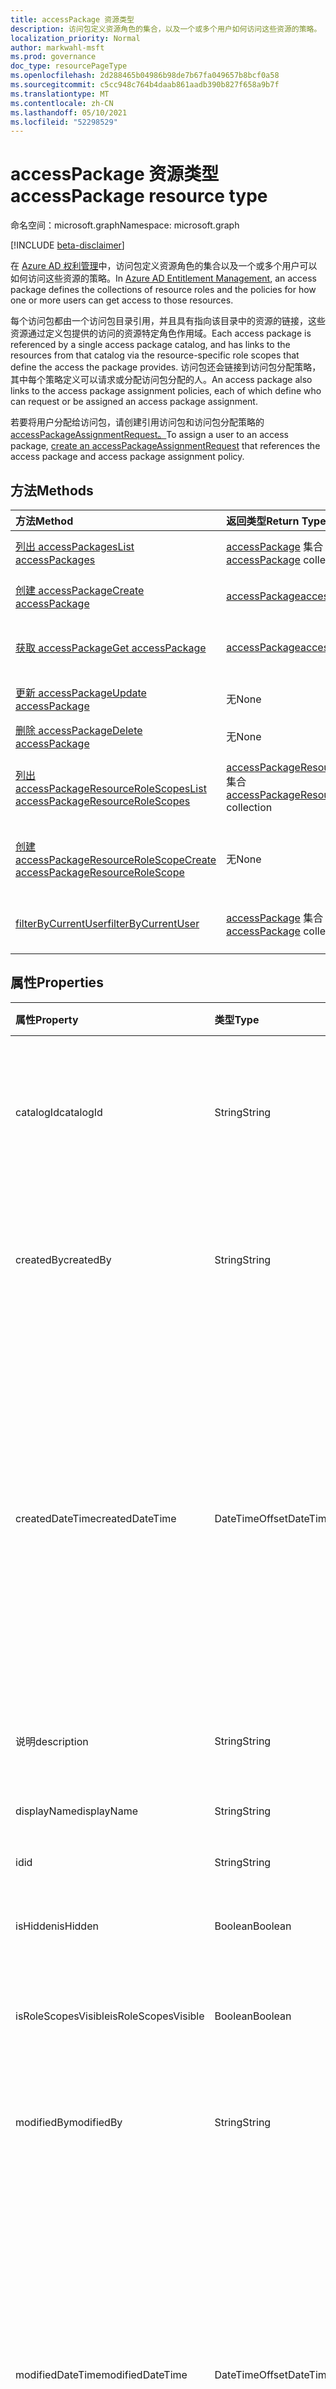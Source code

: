 ```yaml
---
title: accessPackage 资源类型
description: 访问包定义资源角色的集合，以及一个或多个用户如何访问这些资源的策略。
localization_priority: Normal
author: markwahl-msft
ms.prod: governance
doc_type: resourcePageType
ms.openlocfilehash: 2d288465b04986b98de7b67fa049657b8bcf0a58
ms.sourcegitcommit: c5cc948c764b4daab861aadb390b827f658a9b7f
ms.translationtype: MT
ms.contentlocale: zh-CN
ms.lasthandoff: 05/10/2021
ms.locfileid: "52298529"
---
```

# <a name="accesspackage-resource-type"></a><span data-ttu-id="a7450-103">accessPackage 资源类型</span><span class="sxs-lookup"><span data-stu-id="a7450-103">accessPackage resource type</span></span>

<span data-ttu-id="a7450-104">命名空间：microsoft.graph</span><span class="sxs-lookup"><span data-stu-id="a7450-104">Namespace: microsoft.graph</span></span>

[!INCLUDE [beta-disclaimer](../../includes/beta-disclaimer.md)]

<span data-ttu-id="a7450-105">在 [Azure AD 权利管理](entitlementmanagement-root.md)中，访问包定义资源角色的集合以及一个或多个用户可以如何访问这些资源的策略。</span><span class="sxs-lookup"><span data-stu-id="a7450-105">In [Azure AD Entitlement Management](entitlementmanagement-root.md), an access package defines the collections of resource roles and the policies for how one or more users can get access to those resources.</span></span>  

<span data-ttu-id="a7450-106">每个访问包都由一个访问包目录引用，并且具有指向该目录中的资源的链接，这些资源通过定义包提供的访问的资源特定角色作用域。</span><span class="sxs-lookup"><span data-stu-id="a7450-106">Each access package is referenced by a single access package catalog, and has links to the resources from that catalog via the resource-specific role scopes that define the access the package provides.</span></span>  <span data-ttu-id="a7450-107">访问包还会链接到访问包分配策略，其中每个策略定义可以请求或分配访问包分配的人。</span><span class="sxs-lookup"><span data-stu-id="a7450-107">An access package also links to the access package assignment policies, each of which define who can request or be assigned an access package assignment.</span></span>

<span data-ttu-id="a7450-108">若要将用户分配给访问包，请创建引用访问包和访问包分配策略的[accessPackageAssignmentRequest。](../api/accesspackageassignmentrequest-post.md)</span><span class="sxs-lookup"><span data-stu-id="a7450-108">To assign a user to an access package, [create an accessPackageAssignmentRequest](../api/accesspackageassignmentrequest-post.md) that references the access package and access package assignment policy.</span></span>

## <a name="methods"></a><span data-ttu-id="a7450-109">方法</span><span class="sxs-lookup"><span data-stu-id="a7450-109">Methods</span></span>

| <span data-ttu-id="a7450-110">方法</span><span class="sxs-lookup"><span data-stu-id="a7450-110">Method</span></span>       | <span data-ttu-id="a7450-111">返回类型</span><span class="sxs-lookup"><span data-stu-id="a7450-111">Return Type</span></span> | <span data-ttu-id="a7450-112">说明</span><span class="sxs-lookup"><span data-stu-id="a7450-112">Description</span></span> |
|:-------------|:------------|:------------|
| [<span data-ttu-id="a7450-113">列出 accessPackages</span><span class="sxs-lookup"><span data-stu-id="a7450-113">List accessPackages</span></span>](../api/accesspackage-list.md) | <span data-ttu-id="a7450-114">[accessPackage](accesspackage.md) 集合</span><span class="sxs-lookup"><span data-stu-id="a7450-114">[accessPackage](accesspackage.md) collection</span></span> | <span data-ttu-id="a7450-115">检索 **accesspackage 对象** 的列表。</span><span class="sxs-lookup"><span data-stu-id="a7450-115">Retrieve a list of **accesspackage** objects.</span></span> |
| [<span data-ttu-id="a7450-116">创建 accessPackage</span><span class="sxs-lookup"><span data-stu-id="a7450-116">Create accessPackage</span></span>](../api/accesspackage-post.md) | [<span data-ttu-id="a7450-117">accessPackage</span><span class="sxs-lookup"><span data-stu-id="a7450-117">accessPackage</span></span>](accesspackage.md) | <span data-ttu-id="a7450-118">创建新的 **accesspackage** 对象。</span><span class="sxs-lookup"><span data-stu-id="a7450-118">Create a new **accesspackage** object.</span></span> |
| [<span data-ttu-id="a7450-119">获取 accessPackage</span><span class="sxs-lookup"><span data-stu-id="a7450-119">Get accessPackage</span></span>](../api/accesspackage-get.md) | [<span data-ttu-id="a7450-120">accessPackage</span><span class="sxs-lookup"><span data-stu-id="a7450-120">accessPackage</span></span>](accesspackage.md) | <span data-ttu-id="a7450-121">读取 **accesspackage 对象的属性和** 关系。</span><span class="sxs-lookup"><span data-stu-id="a7450-121">Read properties and relationships of an **accesspackage** object.</span></span> |
| [<span data-ttu-id="a7450-122">更新 accessPackage</span><span class="sxs-lookup"><span data-stu-id="a7450-122">Update accessPackage</span></span>](../api/accesspackage-update.md)|<span data-ttu-id="a7450-123">无</span><span class="sxs-lookup"><span data-stu-id="a7450-123">None</span></span> | <span data-ttu-id="a7450-124">更新 **accesspackage 对象** 的属性。</span><span class="sxs-lookup"><span data-stu-id="a7450-124">Update the properties of an **accesspackage** object.</span></span> |
| [<span data-ttu-id="a7450-125">删除 accessPackage</span><span class="sxs-lookup"><span data-stu-id="a7450-125">Delete accessPackage</span></span>](../api/accesspackage-delete.md) |<span data-ttu-id="a7450-126">无</span><span class="sxs-lookup"><span data-stu-id="a7450-126">None</span></span> | <span data-ttu-id="a7450-127">删除 **accesspackage**。</span><span class="sxs-lookup"><span data-stu-id="a7450-127">Delete an **accesspackage**.</span></span> |
| [<span data-ttu-id="a7450-128">列出 accessPackageResourceRoleScopes</span><span class="sxs-lookup"><span data-stu-id="a7450-128">List accessPackageResourceRoleScopes</span></span>](../api/accesspackage-list-accesspackageresourcerolescopes.md) | <span data-ttu-id="a7450-129">[accessPackageResourceRoleScope](accesspackageresourcerolescope.md) 集合</span><span class="sxs-lookup"><span data-stu-id="a7450-129">[accessPackageResourceRoleScope](accesspackageresourcerolescope.md) collection</span></span> | <span data-ttu-id="a7450-130">检索此访问 **包的 accessPackageResourceRoleScope** 对象列表。</span><span class="sxs-lookup"><span data-stu-id="a7450-130">Retrieve a list of **accessPackageResourceRoleScope** objects for this access package.</span></span> |
| [<span data-ttu-id="a7450-131">创建 accessPackageResourceRoleScope</span><span class="sxs-lookup"><span data-stu-id="a7450-131">Create accessPackageResourceRoleScope</span></span>](../api/accesspackage-post-accesspackageresourcerolescopes.md) |<span data-ttu-id="a7450-132">无</span><span class="sxs-lookup"><span data-stu-id="a7450-132">None</span></span> | <span data-ttu-id="a7450-133">为此访问 **包创建新的 accessPackageResourceRoleScope** 对象。</span><span class="sxs-lookup"><span data-stu-id="a7450-133">Create a new **accessPackageResourceRoleScope** object for this access package.</span></span> |
|[<span data-ttu-id="a7450-134">filterByCurrentUser</span><span class="sxs-lookup"><span data-stu-id="a7450-134">filterByCurrentUser</span></span>](../api/accesspackage-filterbycurrentuser.md)|<span data-ttu-id="a7450-135">[accessPackage](../resources/accesspackage.md) 集合</span><span class="sxs-lookup"><span data-stu-id="a7450-135">[accessPackage](../resources/accesspackage.md) collection</span></span>|<span data-ttu-id="a7450-136">检索在已登录用户上筛选的 **accessPackage** 对象列表。</span><span class="sxs-lookup"><span data-stu-id="a7450-136">Retrieve the list of **accessPackage** objects filtered on the signed-in user.</span></span>|

## <a name="properties"></a><span data-ttu-id="a7450-137">属性</span><span class="sxs-lookup"><span data-stu-id="a7450-137">Properties</span></span>

| <span data-ttu-id="a7450-138">属性</span><span class="sxs-lookup"><span data-stu-id="a7450-138">Property</span></span>     | <span data-ttu-id="a7450-139">类型</span><span class="sxs-lookup"><span data-stu-id="a7450-139">Type</span></span>        | <span data-ttu-id="a7450-140">说明</span><span class="sxs-lookup"><span data-stu-id="a7450-140">Description</span></span> |
|:-------------|:------------|:------------|
|<span data-ttu-id="a7450-141">catalogId</span><span class="sxs-lookup"><span data-stu-id="a7450-141">catalogId</span></span>|<span data-ttu-id="a7450-142">String</span><span class="sxs-lookup"><span data-stu-id="a7450-142">String</span></span>|<span data-ttu-id="a7450-143">引用此访问包的访问包目录的 ID。</span><span class="sxs-lookup"><span data-stu-id="a7450-143">ID of the access package catalog referencing this access package.</span></span> <span data-ttu-id="a7450-144">只读。</span><span class="sxs-lookup"><span data-stu-id="a7450-144">Read-only.</span></span>|
|<span data-ttu-id="a7450-145">createdBy</span><span class="sxs-lookup"><span data-stu-id="a7450-145">createdBy</span></span>|<span data-ttu-id="a7450-146">String</span><span class="sxs-lookup"><span data-stu-id="a7450-146">String</span></span>|<span data-ttu-id="a7450-147">创建此资源的主题的用户或标识的 UPN。</span><span class="sxs-lookup"><span data-stu-id="a7450-147">UPN of the user or identity of the subject who created this resource.</span></span> <span data-ttu-id="a7450-148">只读。</span><span class="sxs-lookup"><span data-stu-id="a7450-148">Read-only.</span></span>|
|<span data-ttu-id="a7450-149">createdDateTime</span><span class="sxs-lookup"><span data-stu-id="a7450-149">createdDateTime</span></span>|<span data-ttu-id="a7450-150">DateTimeOffset</span><span class="sxs-lookup"><span data-stu-id="a7450-150">DateTimeOffset</span></span>|<span data-ttu-id="a7450-151">时间戳类型表示采用 ISO 8601 格式的日期和时间信息，始终采用 UTC 时区。</span><span class="sxs-lookup"><span data-stu-id="a7450-151">The Timestamp type represents date and time information using ISO 8601 format and is always in UTC time.</span></span> <span data-ttu-id="a7450-152">例如，2014 年 1 月 1 日午夜 UTC 为 `2014-01-01T00:00:00Z`。</span><span class="sxs-lookup"><span data-stu-id="a7450-152">For example, midnight UTC on Jan 1, 2014 is `2014-01-01T00:00:00Z`.</span></span> <span data-ttu-id="a7450-153">只读。</span><span class="sxs-lookup"><span data-stu-id="a7450-153">Read-only.</span></span>|
|<span data-ttu-id="a7450-154">说明</span><span class="sxs-lookup"><span data-stu-id="a7450-154">description</span></span>|<span data-ttu-id="a7450-155">String</span><span class="sxs-lookup"><span data-stu-id="a7450-155">String</span></span>|<span data-ttu-id="a7450-156">访问包的说明。</span><span class="sxs-lookup"><span data-stu-id="a7450-156">The description of the access package.</span></span>|
|<span data-ttu-id="a7450-157">displayName</span><span class="sxs-lookup"><span data-stu-id="a7450-157">displayName</span></span>|<span data-ttu-id="a7450-158">String</span><span class="sxs-lookup"><span data-stu-id="a7450-158">String</span></span>|<span data-ttu-id="a7450-159">访问显示名称的组。</span><span class="sxs-lookup"><span data-stu-id="a7450-159">The display name of the access package.</span></span>|
|<span data-ttu-id="a7450-160">id</span><span class="sxs-lookup"><span data-stu-id="a7450-160">id</span></span>|<span data-ttu-id="a7450-161">String</span><span class="sxs-lookup"><span data-stu-id="a7450-161">String</span></span>| <span data-ttu-id="a7450-162">只读。</span><span class="sxs-lookup"><span data-stu-id="a7450-162">Read-only.</span></span>|
|<span data-ttu-id="a7450-163">isHidden</span><span class="sxs-lookup"><span data-stu-id="a7450-163">isHidden</span></span>|<span data-ttu-id="a7450-164">Boolean</span><span class="sxs-lookup"><span data-stu-id="a7450-164">Boolean</span></span>|<span data-ttu-id="a7450-165">访问包是否对请求程序隐藏。</span><span class="sxs-lookup"><span data-stu-id="a7450-165">Whether the access package is hidden from the requestor.</span></span>|
|<span data-ttu-id="a7450-166">isRoleScopesVisible</span><span class="sxs-lookup"><span data-stu-id="a7450-166">isRoleScopesVisible</span></span>|<span data-ttu-id="a7450-167">Boolean</span><span class="sxs-lookup"><span data-stu-id="a7450-167">Boolean</span></span>|<span data-ttu-id="a7450-168">指示角色作用域是否可见。</span><span class="sxs-lookup"><span data-stu-id="a7450-168">Indicates whether role scopes are visible.</span></span>|
|<span data-ttu-id="a7450-169">modifiedBy</span><span class="sxs-lookup"><span data-stu-id="a7450-169">modifiedBy</span></span>|<span data-ttu-id="a7450-170">String</span><span class="sxs-lookup"><span data-stu-id="a7450-170">String</span></span>|<span data-ttu-id="a7450-171">上次修改此资源的用户的 UPN。</span><span class="sxs-lookup"><span data-stu-id="a7450-171">The UPN of the user who last modified this resource.</span></span> <span data-ttu-id="a7450-172">只读。</span><span class="sxs-lookup"><span data-stu-id="a7450-172">Read-only.</span></span>|
|<span data-ttu-id="a7450-173">modifiedDateTime</span><span class="sxs-lookup"><span data-stu-id="a7450-173">modifiedDateTime</span></span>|<span data-ttu-id="a7450-174">DateTimeOffset</span><span class="sxs-lookup"><span data-stu-id="a7450-174">DateTimeOffset</span></span>|<span data-ttu-id="a7450-175">时间戳类型表示采用 ISO 8601 格式的日期和时间信息，始终采用 UTC 时区。</span><span class="sxs-lookup"><span data-stu-id="a7450-175">The Timestamp type represents date and time information using ISO 8601 format and is always in UTC time.</span></span> <span data-ttu-id="a7450-176">例如，2014 年 1 月 1 日午夜 UTC 为 `2014-01-01T00:00:00Z`。</span><span class="sxs-lookup"><span data-stu-id="a7450-176">For example, midnight UTC on Jan 1, 2014 is `2014-01-01T00:00:00Z`.</span></span> <span data-ttu-id="a7450-177">只读。</span><span class="sxs-lookup"><span data-stu-id="a7450-177">Read-only.</span></span> |

## <a name="relationships"></a><span data-ttu-id="a7450-178">关系</span><span class="sxs-lookup"><span data-stu-id="a7450-178">Relationships</span></span>

| <span data-ttu-id="a7450-179">关系</span><span class="sxs-lookup"><span data-stu-id="a7450-179">Relationship</span></span> | <span data-ttu-id="a7450-180">类型</span><span class="sxs-lookup"><span data-stu-id="a7450-180">Type</span></span>        | <span data-ttu-id="a7450-181">说明</span><span class="sxs-lookup"><span data-stu-id="a7450-181">Description</span></span> |
|:-------------|:------------|:------------|
|<span data-ttu-id="a7450-182">accessPackageAssignmentPolicies</span><span class="sxs-lookup"><span data-stu-id="a7450-182">accessPackageAssignmentPolicies</span></span>|<span data-ttu-id="a7450-183">[accessPackageAssignmentPolicy](accesspackageassignmentpolicy.md) 集合</span><span class="sxs-lookup"><span data-stu-id="a7450-183">[accessPackageAssignmentPolicy](accesspackageassignmentpolicy.md) collection</span></span>| <span data-ttu-id="a7450-p107">只读。可为空。</span><span class="sxs-lookup"><span data-stu-id="a7450-p107">Read-only. Nullable.</span></span>|
|<span data-ttu-id="a7450-186">accessPackageCatalog</span><span class="sxs-lookup"><span data-stu-id="a7450-186">accessPackageCatalog</span></span>|[<span data-ttu-id="a7450-187">accessPackageCatalog</span><span class="sxs-lookup"><span data-stu-id="a7450-187">accessPackageCatalog</span></span>](accesspackagecatalog.md)| <span data-ttu-id="a7450-p108">只读。可为空。</span><span class="sxs-lookup"><span data-stu-id="a7450-p108">Read-only. Nullable.</span></span>|
|<span data-ttu-id="a7450-190">accessPackageResourceRoleScopes</span><span class="sxs-lookup"><span data-stu-id="a7450-190">accessPackageResourceRoleScopes</span></span>|<span data-ttu-id="a7450-191">[accessPackageResourceRoleScope](accesspackageresourcerolescope.md) 集合</span><span class="sxs-lookup"><span data-stu-id="a7450-191">[accessPackageResourceRoleScope](accesspackageresourcerolescope.md) collection</span></span>| <span data-ttu-id="a7450-192">可为 Null。</span><span class="sxs-lookup"><span data-stu-id="a7450-192">Nullable.</span></span>|

## <a name="json-representation"></a><span data-ttu-id="a7450-193">JSON 表示形式</span><span class="sxs-lookup"><span data-stu-id="a7450-193">JSON representation</span></span>

<span data-ttu-id="a7450-194">下面是资源的 JSON 表示形式。</span><span class="sxs-lookup"><span data-stu-id="a7450-194">The following is a JSON representation of the resource.</span></span>

<!-- {
  "blockType": "resource",
  "optionalProperties": [

  ],
  "@odata.type": "microsoft.graph.accessPackage",
  "keyProperty": "id"
}-->

```json
{
    "id":"360fa7de-90be-48dc-a2ce-fc40094a93dd",
    "description":"Sample access package",
    "displayName":"Access package for testing",
    "isHidden":false,
    "catalogId":"662d99e7-6ceb-4c21-9cb4-9b0bbfdefccc",
    "isRoleScopesVisible":false,
    "createdDateTime":"2019-01-27T18:19:50.74Z",
    "modifiedDateTime":"2019-01-27T18:19:50.74Z",
    "createdBy":"TestGA@example.com",
    "modifiedBy":"TestGA@example.com"
}
```

<!-- uuid: 16cd6b66-4b1a-43a1-adaf-3a886856ed98
2019-02-04 14:57:30 UTC -->
<!-- {
  "type": "#page.annotation",
  "description": "accessPackage resource",
  "keywords": "",
  "section": "documentation",
  "tocPath": ""
}-->


